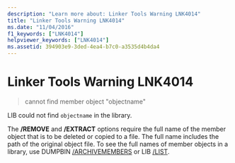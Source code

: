 ```yaml
---
description: "Learn more about: Linker Tools Warning LNK4014"
title: "Linker Tools Warning LNK4014"
ms.date: "11/04/2016"
f1_keywords: ["LNK4014"]
helpviewer_keywords: ["LNK4014"]
ms.assetid: 394903e9-3ded-4ea4-b7c0-a3535d4b4da4
---
```

# Linker Tools Warning LNK4014

> cannot find member object "objectname"

LIB could not find `objectname` in the library.

The **/REMOVE** and **/EXTRACT** options require the full name of the member object that is to be deleted or copied to a file. The full name includes the path of the original object file. To see the full names of member objects in a library, use DUMPBIN [/ARCHIVEMEMBERS](../../build/reference/archivemembers.md) or LIB [/LIST](../../build/reference/managing-a-library.md).
